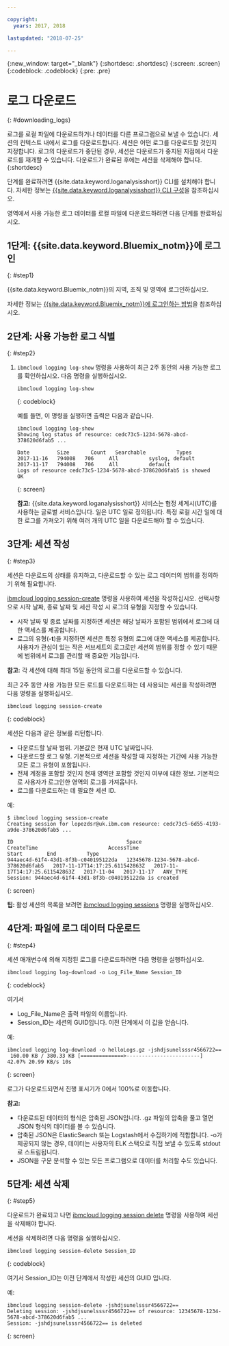 ```yaml
---

copyright:
  years: 2017, 2018

lastupdated: "2018-07-25"

---
```



{:new_window: target="_blank"}
{:shortdesc: .shortdesc}
{:screen: .screen}
{:codeblock: .codeblock}
{:pre: .pre}

# 로그 다운로드
{: #downloading_logs}

로그를 로컬 파일에 다운로드하거나 데이터를 다른 프로그램으로 보낼 수 있습니다. 세션의 컨텍스트 내에서 로그를 다운로드합니다. 세션은 어떤 로그를 다운로드할 것인지 지정합니다. 로그의 다운로드가 중단된 경우, 세션은 다운로드가 중지된 지점에서 다운로드를 재개할 수 있습니다. 다운로드가 완료된 후에는 세션을 삭제해야 합니다.
{:shortdesc}

단계를 완료하려면 {{site.data.keyword.loganalysisshort}} CLI를 설치해야 합니다. 자세한 정보는 [{{site.data.keyword.loganalysisshort}} CLI 구성](https://console.bluemix.net/docs/services/CloudLogAnalysis/how-to/manage-logs/config_log_collection_cli_cloud.html#config_log_collection_cli_)을 참조하십시오.


영역에서 사용 가능한 로그 데이터를 로컬 파일에 다운로드하려면 다음 단계를 완료하십시오.

## 1단계: {{site.data.keyword.Bluemix_notm}}에 로그인
{: #step1}

{{site.data.keyword.Bluemix_notm}}의 지역, 조직 및 영역에 로그인하십시오. 

자세한 정보는 [{{site.data.keyword.Bluemix_notm}}에 로그인하는 방법](/docs/services/CloudLogAnalysis/qa/cli_qa.html#login)을 참조하십시오.

## 2단계: 사용 가능한 로그 식별
{: #step2}

1. `ibmcloud logging log-show` 명령을 사용하여 최근 2주 동안의 사용 가능한 로그를 확인하십시오. 다음 명령을 실행하십시오.

    ```
    ibmcloud logging log-show
    ```
    {: codeblock}
    
    예를 들면, 이 명령을 실행하면 출력은 다음과 같습니다.
    
    ```
    ibmcloud logging log-show 
    Showing log status of resource: cedc73c5-1234-5678-abcd-378620d6fab5 ...

    Date         Size       Count   Searchable          Types   
    2017-11-16   794008   706     All          syslog, default   
	2017-11-17   794008   706     All          default   
    Logs of resource cedc73c5-1234-5678-abcd-378620d6fab5 is showed
    OK
    ```
    {: screen}

    **참고:** {{site.data.keyword.loganalysisshort}} 서비스는 협정 세계시(UTC)를 사용하는 글로벌 서비스입니다. 일은 UTC 일로 정의됩니다. 특정 로컬 시간 일에 대한 로그를 가져오기 위해 여러 개의 UTC 일을 다운로드해야 할 수 있습니다.


## 3단계: 세션 작성
{: #step3}

세션은 다운로드의 상태를 유지하고, 다운로드할 수 있는 로그 데이터의 범위를 정의하기 위해 필요합니다. 

[ibmcloud logging session-create](/docs/services/CloudLogAnalysis/reference/log_analysis_cli_cloud.html#session_create) 명령을 사용하여 세션을 작성하십시오. 선택사항으로 시작 날짜, 종료 날짜 및 세션 작성 시 로그의 유형을 지정할 수 있습니다.  

* 시작 날짜 및 종료 날짜를 지정하면 세션은 해당 날짜가 포함된 범위에서 로그에 대한 액세스를 제공합니다. 
* 로그의 유형(**-t**)을 지정하면 세션은 특정 유형의 로그에 대한 액세스를 제공합니다. 사용자가 관심이 있는 작은 서브세트의 로그로만 세션의 범위를 정할 수 있기 때문에 범위에서 로그를 관리할 때 중요한 기능입니다.

**참고:** 각 세션에 대해 최대 15일 동안의 로그를 다운로드할 수 있습니다.

최근 2주 동안 사용 가능한 모든 로드를 다운로드하는 데 사용되는 세션을 작성하려면 다음 명령을 실행하십시오.

```
ibmcloud logging session-create 
```
{: codeblock}

세션은 다음과 같은 정보를 리턴합니다.

* 다운로드할 날짜 범위. 기본값은 현재 UTC 날짜입니다.
* 다운로드할 로그 유형. 기본적으로 세션을 작성할 때 지정하는 기간에 사용 가능한 모든 로그 유형이 포함됩니다. 
* 전체 계정을 포함할 것인지 현재 영역만 포함할 것인지 여부에 대한 정보. 기본적으로 사용자가 로그인한 영역의 로그를 가져옵니다.
* 로그를 다운로드하는 데 필요한 세션 ID.

예:

```
$ ibmcloud logging session-create
Creating session for lopezdsr@uk.ibm.com resource: cedc73c5-6d55-4193-a9de-378620d6fab5 ...

ID                                     Space                                  CreateTime                       AccessTime                       Start        End          Type
944aec4d-61f4-43d1-8f3b-c040195122da   12345678-1234-5678-abcd-378620d6fab5   2017-11-17T14:17:25.611542863Z   2017-11-17T14:17:25.611542863Z   2017-11-04   2017-11-17   ANY_TYPE
Session: 944aec4d-61f4-43d1-8f3b-c040195122da is created
```
{: screen}

**팁:** 활성 세션의 목록을 보려면 [ibmcloud logging sessions](/docs/services/CloudLogAnalysis/reference/log_analysis_cli_cloud.html#session_list) 명령을 실행하십시오.

## 4단계: 파일에 로그 데이터 다운로드
{: #step4}

세션 매개변수에 의해 지정된 로그를 다운로드하려면 다음 명령을 실행하십시오.

```
ibmcloud logging log-download -o Log_File_Name Session_ID
```
{: codeblock}

여기서

* Log_File_Name은 출력 파일의 이름입니다.
* Session_ID는 세션의 GUID입니다. 이전 단계에서 이 값을 얻습니다.

예:

```
ibmcloud logging log-download -o helloLogs.gz -jshdjsunelsssr4566722==
 160.00 KB / 380.33 KB [==============>------------------------]  42.07% 20.99 KB/s 10s
```
{: screen}

로그가 다운로드되면서 진행 표시기가 0에서 100%로 이동합니다.

**참고:** 

* 다운로드된 데이터의 형식은 압축된 JSON입니다. .gz 파일의 압축을 풀고 열면 JSON 형식의 데이터를 볼 수 있습니다. 
* 압축된 JSON은 ElasticSearch 또는 Logstash에서 수집하기에 적합합니다. -o가 제공되지 않는 경우, 데이터는 사용자의 ELK 스택으로 직접 보낼 수 있도록 stdout로 스트림됩니다.
* JSON을 구문 분석할 수 있는 모든 프로그램으로 데이터를 처리할 수도 있습니다. 

## 5단계: 세션 삭제
{: #step5}

다운로드가 완료되고 나면 [ibmcloud logging session delete](/docs/services/CloudLogAnalysis/reference/log_analysis_cli_cloud.html#delete) 명령을 사용하여 세션을 삭제해야 합니다. 

세션을 삭제하려면 다음 명령을 실행하십시오.

```
ibmcloud logging session-delete Session_ID
```
{: codeblock}

여기서 Session_ID는 이전 단계에서 작성한 세션의 GUID 입니다.

예:

```
ibmcloud logging session-delete -jshdjsunelsssr4566722==
Deleting session: -jshdjsunelsssr4566722== of resource: 12345678-1234-5678-abcd-378620d6fab5 ...
Session: -jshdjsunelsssr4566722== is deleted

```
{: screen}




